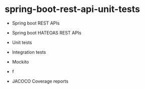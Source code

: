 # spring-boot-rest-api-unit-tests

- Spring boot REST APIs
- Spring boot HATEOAS REST APIs
- Unit tests
- Integration tests
- Mockito

- f
- JACOCO Coverage reports

